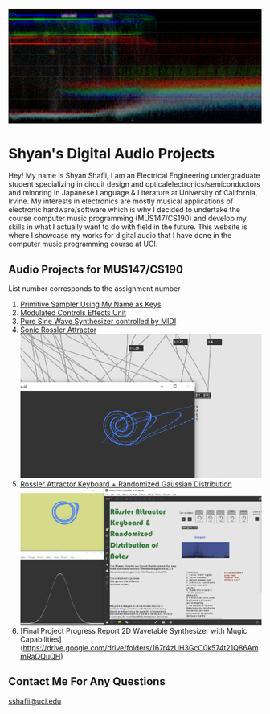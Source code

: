 ![Image](https://github.com/8ball55/digital-audio/blob/gh-pages/sqdgfrtu.PNG?raw=true)

# Shyan's Digital Audio Projects

Hey! My name is Shyan Shafii, I am an Electrical Engineering undergraduate student specializing in circuit design and opticalelectronics/semiconductors and minoring in Japanese Language & Literature at University of California, Irvine. My interests in electronics are mostly musical applications of electronic hardware/software which is why I decided to undertake the course computer music programming (MUS147/CS190) and develop my skills in what I actually want to do with field in the future. This website is where I showcase my works for digital audio that I have done in the computer music programming course at UCI.

## Audio Projects for MUS147/CS190

List number corresponds to the assignment number

1. [Primitive Sampler Using My Name as Keys](https://drive.google.com/drive/folders/1W2wzaGslHM4pC3TvZFuXJVyvBTnKLqvf)
2. [Modulated Controls Effects Unit](https://drive.google.com/drive/folders/1k_BVvDLpl5A08NUDLfyOBWR4EjfRkdfA)
3. [Pure Sine Wave Synthesizer controlled by MIDI](https://drive.google.com/drive/folders/1t65pnmKhLaf2NL7DoW9foFdTSZAxkvkE)
4. [Sonic Rossler Attractor](https://drive.google.com/drive/folders/1C0R1puJWYCO5yEpFiUdXwkaV81H2koGg) 
![Image](https://github.com/8ball55/digital-audio/blob/gh-pages/ross_attract.PNG?raw=true)
5. [Rossler Attractor Keyboard + Randomized Gaussian Distribution](https://github.com/8ball55/digital-audio/blob/gh-pages/Rossler_Attractor_Keyboard.zip) 
![Image](https://github.com/8ball55/digital-audio/blob/gh-pages/Rossler_Keyboard.PNG?raw=true)
6. [Final Project Progress Report 2D Wavetable Synthesizer with Mugic Capabilities] (https://drive.google.com/drive/folders/167r4zUH3GcC0k574t21Q86AmmRaQQuQH)

## Contact Me For Any Questions
sshafii@uci.edu
